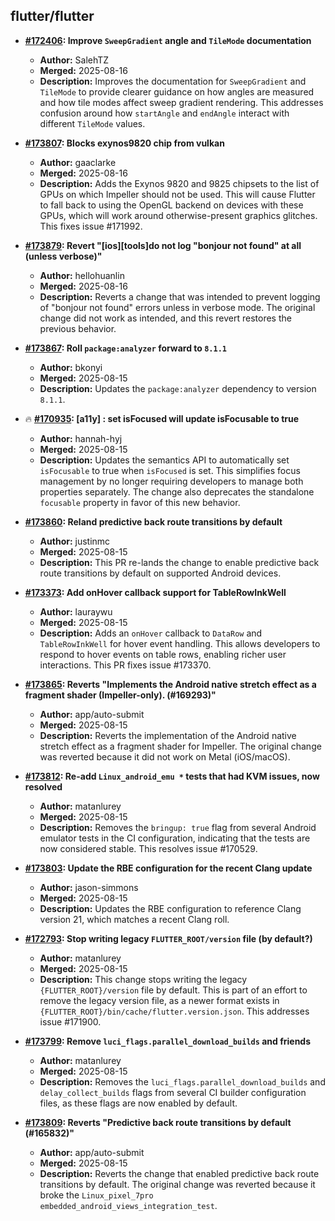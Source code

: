 ## flutter/flutter

- **[#172406](https://github.com/flutter/flutter/pull/172406): Improve `SweepGradient` angle and `TileMode` documentation**
    - **Author:** SalehTZ
    - **Merged:** 2025-08-16
    - **Description:** Improves the documentation for `SweepGradient` and `TileMode` to provide clearer guidance on how angles are measured and how tile modes affect sweep gradient rendering. This addresses confusion around how `startAngle` and `endAngle` interact with different `TileMode` values.

- **[#173807](https://github.com/flutter/flutter/pull/173807): Blocks exynos9820 chip from vulkan**
    - **Author:** gaaclarke
    - **Merged:** 2025-08-16
    - **Description:** Adds the Exynos 9820 and 9825 chipsets to the list of GPUs on which Impeller should not be used. This will cause Flutter to fall back to using the OpenGL backend on devices with these GPUs, which will work around otherwise-present graphics glitches. This fixes issue #171992.

- **[#173879](https://github.com/flutter/flutter/pull/173879): Revert "[ios][tools]do not log "bonjour not found" at all (unless verbose)"**
    - **Author:** hellohuanlin
    - **Merged:** 2025-08-16
    - **Description:** Reverts a change that was intended to prevent logging of "bonjour not found" errors unless in verbose mode. The original change did not work as intended, and this revert restores the previous behavior.

- **[#173867](https://github.com/flutter/flutter/pull/173867): Roll `package:analyzer` forward to `8.1.1`**
    - **Author:** bkonyi
    - **Merged:** 2025-08-15
    - **Description:** Updates the `package:analyzer` dependency to version `8.1.1`.

- 🔥 **[#170935](https://github.com/flutter/flutter/pull/170935): [a11y] : set isFocused will update isFocusable to true**
    - **Author:** hannah-hyj
    - **Merged:** 2025-08-15
    - **Description:** Updates the semantics API to automatically set `isFocusable` to true when `isFocused` is set. This simplifies focus management by no longer requiring developers to manage both properties separately. The change also deprecates the standalone `focusable` property in favor of this new behavior.

- **[#173860](https://github.com/flutter/flutter/pull/173860): Reland predictive back route transitions by default**
    - **Author:** justinmc
    - **Merged:** 2025-08-15
    - **Description:** This PR re-lands the change to enable predictive back route transitions by default on supported Android devices.

- **[#173373](https://github.com/flutter/flutter/pull/173373): Add onHover callback support for TableRowInkWell**
    - **Author:** lauraywu
    - **Merged:** 2025-08-15
    - **Description:** Adds an `onHover` callback to `DataRow` and `TableRowInkWell` for hover event handling. This allows developers to respond to hover events on table rows, enabling richer user interactions. This PR fixes issue #173370.

- **[#173865](https://github.com/flutter/flutter/pull/173865): Reverts "Implements the Android native stretch effect as a fragment shader (Impeller-only). (#169293)"**
    - **Author:** app/auto-submit
    - **Merged:** 2025-08-15
    - **Description:** Reverts the implementation of the Android native stretch effect as a fragment shader for Impeller. The original change was reverted because it did not work on Metal (iOS/macOS).

- **[#173812](https://github.com/flutter/flutter/pull/173812): Re-add `Linux_android_emu *` tests that had KVM issues, now resolved**
    - **Author:** matanlurey
    - **Merged:** 2025-08-15
    - **Description:** Removes the `bringup: true` flag from several Android emulator tests in the CI configuration, indicating that the tests are now considered stable. This resolves issue #170529.

- **[#173803](https://github.com/flutter/flutter/pull/173803): Update the RBE configuration for the recent Clang update**
    - **Author:** jason-simmons
    - **Merged:** 2025-08-15
    - **Description:** Updates the RBE configuration to reference Clang version 21, which matches a recent Clang roll.

- **[#172793](https://github.com/flutter/flutter/pull/172793): Stop writing legacy `FLUTTER_ROOT/version` file (by default?)**
    - **Author:** matanlurey
    - **Merged:** 2025-08-15
    - **Description:** This change stops writing the legacy `{FLUTTER_ROOT}/version` file by default. This is part of an effort to remove the legacy version file, as a newer format exists in `{FLUTTER_ROOT}/bin/cache/flutter.version.json`. This addresses issue #171900.

- **[#173799](https://github.com/flutter/flutter/pull/173799): Remove `luci_flags.parallel_download_builds` and friends**
    - **Author:** matanlurey
    - **Merged:** 2025-08-15
    - **Description:** Removes the `luci_flags.parallel_download_builds` and `delay_collect_builds` flags from several CI builder configuration files, as these flags are now enabled by default.

- **[#173809](https://github.com/flutter/flutter/pull/173809): Reverts "Predictive back route transitions by default (#165832)"**
    - **Author:** app/auto-submit
    - **Merged:** 2025-08-15
    - **Description:** Reverts the change that enabled predictive back route transitions by default. The original change was reverted because it broke the `Linux_pixel_7pro embedded_android_views_integration_test`.
